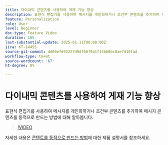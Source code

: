 ```yaml
---
title: 다이내믹 콘텐츠를 사용하여 게재 기능 향상
description: 표현식 편집기를 사용하여 메시지를 개인화하거나 조건부 콘텐츠를 추가하여 메시지 콘텐츠를 동적으로 만드는 방법에 대해 알아봅니다.
feature: Personalization
role: User
level: Beginner
doc-type: Feature Video
duration: 165
last-substantial-update: 2025-01-11T00:00:00Z
jira: KT-14455
source-git-commit: dd00efd92227d9d760f9a1f13b60bc8ae7d10fad
workflow-type: tm+mt
source-wordcount: '67'
ht-degree: 0%

---
```



# 다이내믹 콘텐츠를 사용하여 게재 기능 향상

표현식 편집기를 사용하여 메시지를 개인화하거나 조건부 콘텐츠를 추가하여 메시지 콘텐츠를 동적으로 만드는 방법에 대해 알아봅니다.

>[!VIDEO](https://video.tv.adobe.com/v/3425795/?learn=on&enablevpops)

자세한 내용은 [콘텐트를 동적으로 만드는 방법](https://experienceleague.adobe.com/en/docs/campaign-web/v8/content/dynamic-content/gs-personalization)에 대한 제품 설명서를 참조하세요.
